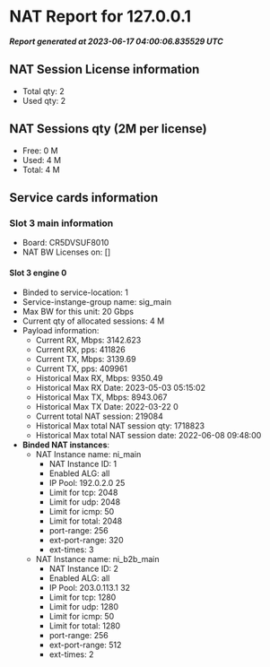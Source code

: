 
# NAT Report for 127.0.0.1

***Report generated at 2023-06-17 04:00:06.835529 UTC***

## NAT Session License information

- Total qty: 2
- Used qty: 2

## NAT Sessions qty (2M per license)

- Free: 0 M
- Used: 4 M
- Total: 4 M

## Service cards information

### Slot 3 main information

- Board: CR5DVSUF8010
- NAT BW Licenses on: []

#### Slot 3 engine 0

- Binded to service-location: 1
- Service-instange-group name: sig_main
- Max BW for this unit: 20 Gbps
- Current qty of allocated sessions: 4 M
- Payload information:
  - Current RX, Mbps: 3142.623
  - Current RX, pps: 411826
  - Current TX, Mbps: 3139.69
  - Current TX, pps: 409961
  - Historical Max RX, Mbps: 9350.49
  - Historical Max RX Date: 2023-05-03 05:15:02
  - Historical Max TX, Mbps: 8943.067
  - Historical Max TX Date: 2022-03-22 0
  - Current total NAT session: 219084
  - Historical Max total NAT session qty: 1718823
  - Historical Max total NAT session date: 2022-06-08 09:48:00
- **Binded NAT instances**:
  - NAT Instance name: ni_main
    - NAT Instance ID: 1
    - Enabled ALG: all
    - IP Pool: 192.0.2.0 25
    - Limit for tcp: 2048
    - Limit for udp: 2048
    - Limit for icmp: 50
    - Limit for total: 2048
    - port-range: 256
    - ext-port-range: 320
    - ext-times: 3
  - NAT Instance name: ni_b2b_main
    - NAT Instance ID: 2
    - Enabled ALG: all
    - IP Pool: 203.0.113.1 32
    - Limit for tcp: 1280
    - Limit for udp: 1280
    - Limit for icmp: 50
    - Limit for total: 1280
    - port-range: 256
    - ext-port-range: 512
    - ext-times: 2
